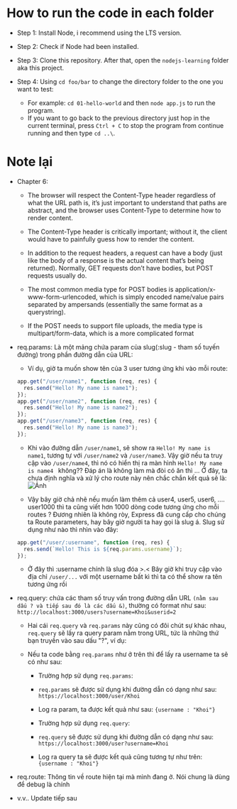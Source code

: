 # How to run the code in each folder

- Step 1: Install Node, i recommend using the LTS version.

- Step 2: Check if Node had been installed.

- Step 3: Clone this repository. After that, open the `nodejs-learning` folder aka this project.

- Step 4: Using `cd foo/bar` to change the directory folder to the one you want to test:
  - For example: `cd 01-hello-world` and then `node app.js` to run the program.
  - If you want to go back to the previous directory just hop in the current terminal, press `Ctrl + C` to stop the program from continue running and then type `cd ..\`.

# Note lại

- Chapter 6:

  - The browser will respect the Content-Type header regardless of what the URL path is, it’s just important to understand that paths are abstract, and the browser uses Content-Type to determine how to render content.

  - The Content-Type header is critically important; without it, the client would have to painfully guess how to render the content.

  - In addition to the request headers, a request can have a body (just like the body of a response is the actual content that’s being returned). Normally, GET requests don’t have bodies, but POST requests usually do.

  - The most common media type for POST bodies is application/x-www-form-urlencoded, which is simply encoded name/value pairs separated by ampersands (essentially the same format as a querystring).

  - If the POST needs to support file uploads, the media type is multipart/form-data, which is a more complicated format

- req.params: Là một mảng chứa param của slug(:slug - tham số tuyến đường) trong phần đường dẫn của URL:

  - Ví dụ, giờ ta muốn show tên của 3 user tương ứng khi vào mỗi route:

  ```js
  app.get("/user/name1", function (req, res) {
    res.send("Hello! My name is name1");
  });
  app.get("/user/name2", function (req, res) {
    res.send("Hello! My name is name2");
  });
  app.get("/user/name3", function (req, res) {
    res.send("Hello! My name is name3");
  });
  ```

  - Khi vào đường dẫn `/user/name1`, sẽ show ra `Hello! My name is name1`, tương tự với `/user/name2` và `/user/name3`. Vậy giờ nếu ta truy cập vào `/user/name4`, thì nó có hiển thị ra màn hình `Hello! My name is name4 ` không?? Đáp án là không làm mà đòi có ăn thì ... Ở đây, ta chưa định nghĩa và xử lý cho route này nên chắc chắn kết quả sẽ là:
    <br>![Ảnh](https://i.ibb.co/0FDjwSY/image.png)

  - Vậy bây giờ chả nhẽ nếu muốn làm thêm cả user4, user5, user6, .... user1000 thì ta cũng viết hơn 1000 dòng code tương ứng cho mỗi routes ? Đương nhiên là không ròy, Express đã cung cấp cho chúng ta Route parameters, hay bây giờ người ta hay gọi là slug á. Slug sử dụng như nào thì nhìn vào đây:

  ```js
  app.get("/user/:username", function (req, res) {
    res.send(`Hello! This is ${req.params.username}`);
  });
  ```

  - Ở đây thì :username chính là slug đóa >.< Bây giờ khi truy cập vào địa chỉ `/user/...` với một username bất kì thì ta có thể show ra tên tương ứng rồi

- req.query: chứa các tham số truy vấn trong đường dẫn URL `(nằm sau dấu ? và tiếp sau đó là các dấu &)`, thường có format như sau: `http://localhost:3000/users?username=Khoi&userid=2`

  - Hai cái `req.query` và `req.params` này cũng có đôi chút sự khác nhau, `req.query` sẽ lấy ra query param nằm trong URL, tức là những thứ bạn truyền vào sau dấu "?", ví dụ:

  - Nếu ta code bằng `req.params` như ở trên thì để lấy ra username ta sẽ có như sau:

    - Trường hợp sử dụng `req.params`:
    - `req.params` sẽ được sử dụng khi đường dẫn có dạng như sau:
      `https://localhost:3000/user/Khoi`

    - Log ra param, ta được kết quả như sau:
      `{username : "Khoi"}`

    - Trường hợp sử dụng `req.query`:
    - `req.query` sẽ được sử dụng khi đường dẫn có dạng như sau:
      `https://localhost:3000/user?username=Khoi`

    - Log ra query ta sẽ được kết quả cũng tương tự như trên:
      `{username : "Khoi"}`

- req.route: Thông tin về route hiện tại mà mình đang ở. Nói chung là dùng để debug là chính

- v.v.. Update tiếp sau
